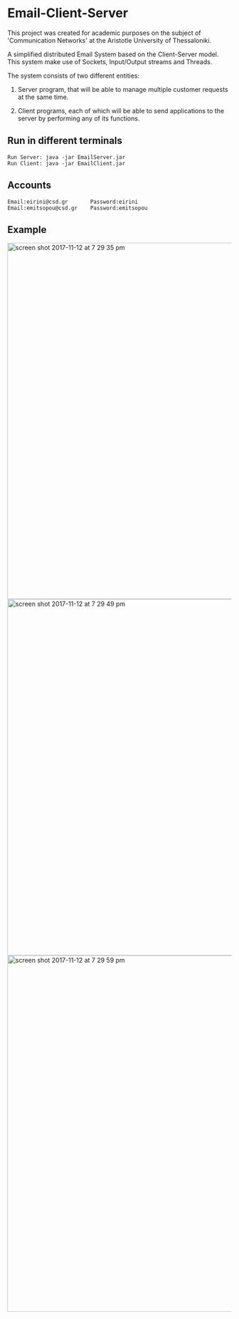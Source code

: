 # Email-Client-Server

This project was created for academic purposes on the subject of 'Communication Networks' at the Aristotle University of Thessaloniki.

A simplified distributed Email System based on the Client-Server model. This system make use of Sockets, Input/Output streams and Threads.

The system consists of two different entities:

1) Server program, that will be able to manage multiple customer requests at the same time.

2) Client programs, each of which will be able to send applications to the server by performing any of its functions.

## Run in different terminals
```
Run Server: java -jar EmailServer.jar 
Run Client: java -jar EmailClient.jar
```

## Accounts
```
Email:eirini@csd.gr       Password:eirini
Email:emitsopou@csd.gr    Password:emitsopou
```
## Example
<img width="800" alt="screen shot 2017-11-12 at 7 29 35 pm" src="https://user-images.githubusercontent.com/16197563/32701621-dc489b98-c7e1-11e7-9b4d-96fa1a66c20b.png">

<img width="800" alt="screen shot 2017-11-12 at 7 29 49 pm" src="https://user-images.githubusercontent.com/16197563/32701623-dfc6eafe-c7e1-11e7-9c05-bed88911e123.png">

<img width="800" alt="screen shot 2017-11-12 at 7 29 59 pm" src="https://user-images.githubusercontent.com/16197563/32701627-e2aec9da-c7e1-11e7-9cf3-f6b6f58c283a.png">

